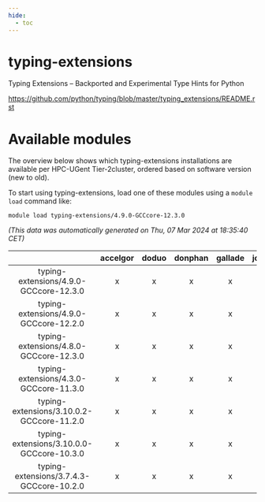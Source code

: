 ```yaml
---
hide:
  - toc
---
```


typing-extensions
=================


Typing Extensions – Backported and Experimental Type Hints for Python

https://github.com/python/typing/blob/master/typing_extensions/README.rst
# Available modules


The overview below shows which typing-extensions installations are available per HPC-UGent Tier-2cluster, ordered based on software version (new to old).

To start using typing-extensions, load one of these modules using a `module load` command like:

```shell
module load typing-extensions/4.9.0-GCCcore-12.3.0
```

*(This data was automatically generated on Thu, 07 Mar 2024 at 18:35:40 CET)*  

| |accelgor|doduo|donphan|gallade|joltik|skitty|
| :---: | :---: | :---: | :---: | :---: | :---: | :---: |
|typing-extensions/4.9.0-GCCcore-12.3.0|x|x|x|x|x|x|
|typing-extensions/4.9.0-GCCcore-12.2.0|x|x|x|x|x|x|
|typing-extensions/4.8.0-GCCcore-12.3.0|x|x|x|x|x|x|
|typing-extensions/4.3.0-GCCcore-11.3.0|x|x|x|x|x|x|
|typing-extensions/3.10.0.2-GCCcore-11.2.0|x|x|x|x|x|x|
|typing-extensions/3.10.0.0-GCCcore-10.3.0|x|x|x|x|x|x|
|typing-extensions/3.7.4.3-GCCcore-10.2.0|x|x|x|x|x|x|

